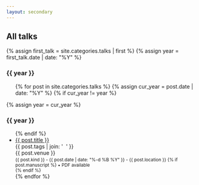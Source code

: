 ```yaml
---
layout: secondary
---
```


## All talks

{% assign first_talk = site.categories.talks | first %}
{% assign year = first_talk.date | date: "%Y" %}

<h3>{{ year }}</h3>
<ul class="fa-ul talk-list">
{% for post in site.categories.talks %}
	{% assign cur_year = post.date | date: "%Y" %}
	{% if cur_year != year %}
</ul>
		{% assign year = cur_year %} 
<h3>{{ year }}</h3>
<ul class="fa-ul talk-list">
	{% endif %}
	<li>
		<span class="fa-li"><i class="fas fa-calendar-alt"></i></span>
		<a href="{{ post.url }}">{{ post.title }}</a><br/>
		<a class="topic">{{ post.tags | join: '</a>&nbsp;&nbsp;<a class="topic">' }}</a><br/>
		<venue>{{ post.venue }}</venue><br/>
		<small>{{ post.kind }} - {{ post.date | date: "%-d %B %Y" }} - {{ post.location }}
		{% if post.manuscript %}
			 • <i class="fas fa-file-pdf"></i> PDF available<br/>
		{% endif %}
		</small>
	</li>
{% endfor %}
</ul>
